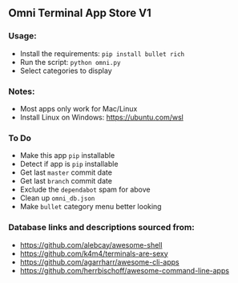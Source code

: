 ## Omni Terminal App Store V1

### Usage:
  - Install the requirements: `pip install bullet rich`
  - Run the script: `python omni.py`
  - Select categories to display
  
### Notes:
  - Most apps only work for Mac/Linux
  - Install Linux on Windows: https://ubuntu.com/wsl

### To Do
  - Make this app `pip` installable
  - Detect if app is `pip` installable
  - Get last `master` commit date
  - Get last `branch` commit date 
  - Exclude the `dependabot` spam for above
  - Clean up `omni_db.json`
  - Make `bullet` category menu better looking
  
### Database links and descriptions sourced from:
  - https://github.com/alebcay/awesome-shell
  - https://github.com/k4m4/terminals-are-sexy
  - https://github.com/agarrharr/awesome-cli-apps
  - https://github.com/herrbischoff/awesome-command-line-apps
